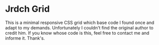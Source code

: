 # Jrdch Grid

This is a minimal responsive CSS grid which base code I found once and adapt to my demands. Unfortunately I couldn't find the original author to credit him. If you know whose code is this, feel free to contact me and informe it. Thank's.
